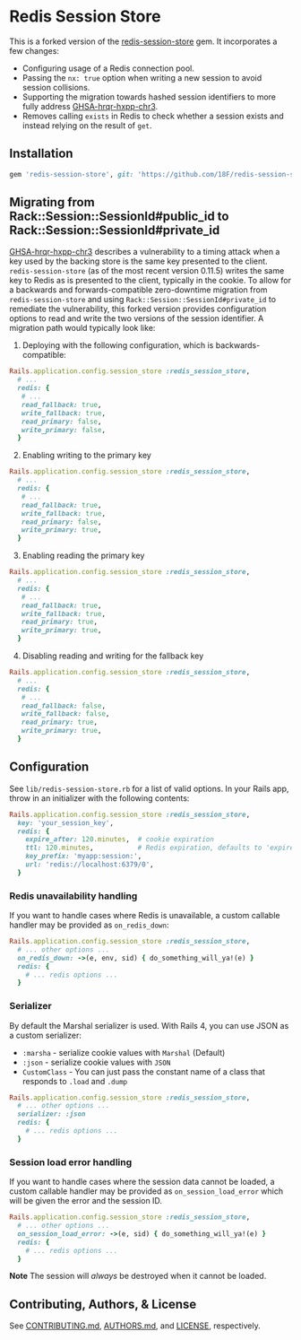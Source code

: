 # Redis Session Store

This is a forked version of the [redis-session-store](https://github.com/roidrage/redis-session-store) gem. It incorporates a few changes:

* Configuring usage of a Redis connection pool.
* Passing the `nx: true` option when writing a new session to avoid session collisions.
* Supporting the migration towards hashed session identifiers to more fully address [GHSA-hrqr-hxpp-chr3](https://github.com/advisories/GHSA-hrqr-hxpp-chr3).
* Removes calling `exists` in Redis to check whether a session exists and instead relying on the result of `get`.

## Installation

``` ruby
gem 'redis-session-store', git: 'https://github.com/18F/redis-session-store.git', tag: 'v1.0.1-18f'
```

## Migrating from Rack::Session::SessionId#public_id to Rack::Session::SessionId#private_id

[GHSA-hrqr-hxpp-chr3](https://github.com/advisories/GHSA-hrqr-hxpp-chr3) describes a vulnerability to a timing attack when a key used by the backing store is the same key presented to the client. `redis-session-store` (as of the most recent version 0.11.5) writes the same key to Redis as is presented to the client, typically in the cookie. To allow for a backwards and forwards-compatible zero-downtime migration from `redis-session-store` and using `Rack::Session::SessionId#private_id` to remediate the vulnerability, this forked version provides configuration options to read and write the two versions of the session identifier. A migration path would typically look like:

1. Deploying with the following configuration, which is backwards-compatible:

```ruby
Rails.application.config.session_store :redis_session_store,
  # ...
  redis: {
   # ...
   read_fallback: true,
   write_fallback: true,
   read_primary: false,
   write_primary: false,
  }
```

2. Enabling writing to the primary key

```ruby
Rails.application.config.session_store :redis_session_store,
  # ...
  redis: {
   # ...
   read_fallback: true,
   write_fallback: true,
   read_primary: false,
   write_primary: true,
  }
```

3. Enabling reading the primary key

```ruby
Rails.application.config.session_store :redis_session_store,
  # ...
  redis: {
   # ...
   read_fallback: true,
   write_fallback: true,
   read_primary: true,
   write_primary: true,
  }
```

4. Disabling reading and writing for the fallback key

```ruby
Rails.application.config.session_store :redis_session_store,
  # ...
  redis: {
   # ...
   read_fallback: false,
   write_fallback: false,
   read_primary: true,
   write_primary: true,
  }
```

## Configuration

See `lib/redis-session-store.rb` for a list of valid options.
In your Rails app, throw in an initializer with the following contents:

``` ruby
Rails.application.config.session_store :redis_session_store,
  key: 'your_session_key',
  redis: {
    expire_after: 120.minutes,  # cookie expiration
    ttl: 120.minutes,           # Redis expiration, defaults to 'expire_after'
    key_prefix: 'myapp:session:',
    url: 'redis://localhost:6379/0',
  }
```

### Redis unavailability handling

If you want to handle cases where Redis is unavailable, a custom
callable handler may be provided as `on_redis_down`:

``` ruby
Rails.application.config.session_store :redis_session_store,
  # ... other options ...
  on_redis_down: ->(e, env, sid) { do_something_will_ya!(e) }
  redis: {
    # ... redis options ...
  }
```

### Serializer

By default the Marshal serializer is used. With Rails 4, you can use JSON as a
custom serializer:

* `:marsha` - serialize cookie values with `Marshal` (Default)
* `:json` - serialize cookie values with `JSON`
* `CustomClass` - You can just pass the constant name of a class that responds to `.load` and `.dump`

``` ruby
Rails.application.config.session_store :redis_session_store,
  # ... other options ...
  serializer: :json
  redis: {
    # ... redis options ...
  }
```

### Session load error handling

If you want to handle cases where the session data cannot be loaded, a
custom callable handler may be provided as `on_session_load_error` which
will be given the error and the session ID.

``` ruby
Rails.application.config.session_store :redis_session_store,
  # ... other options ...
  on_session_load_error: ->(e, sid) { do_something_will_ya!(e) }
  redis: {
    # ... redis options ...
  }
```

**Note** The session will *always* be destroyed when it cannot be loaded.

## Contributing, Authors, & License

See [CONTRIBUTING.md](CONTRIBUTING.md), [AUTHORS.md](AUTHORS.md), and
[LICENSE](LICENSE), respectively.
